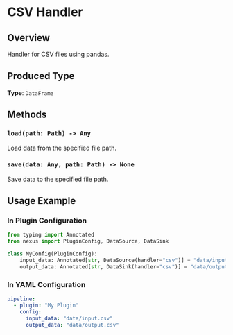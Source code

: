 # CSV Handler

## Overview

Handler for CSV files using pandas.

## Produced Type

**Type**: `DataFrame`

## Methods

### `load(path: Path) -> Any`
Load data from the specified file path.

### `save(data: Any, path: Path) -> None`
Save data to the specified file path.

## Usage Example

### In Plugin Configuration
```python
from typing import Annotated
from nexus import PluginConfig, DataSource, DataSink

class MyConfig(PluginConfig):
    input_data: Annotated[str, DataSource(handler="csv")] = "data/input.csv"
    output_data: Annotated[str, DataSink(handler="csv")] = "data/output.csv"
```

### In YAML Configuration
```yaml
pipeline:
  - plugin: "My Plugin"
    config:
      input_data: "data/input.csv"
      output_data: "data/output.csv"
```
